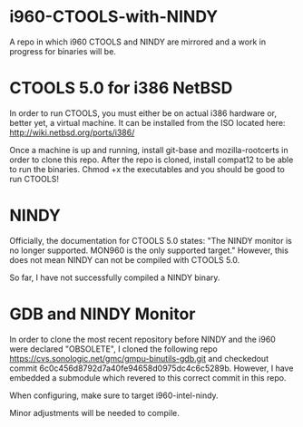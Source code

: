# i960-CTOOLS-with-NINDY
A repo in which i960 CTOOLS and NINDY are mirrored and a work in progress for binaries will be.


# CTOOLS 5.0 for i386 NetBSD

In order to run CTOOLS, you must either be on actual i386 hardware or, better yet, a virtual machine. It can be installed from the ISO located here: http://wiki.netbsd.org/ports/i386/

Once a machine is up and running, install git-base and mozilla-rootcerts in order to clone this repo. After the repo is cloned, install compat12 to be able to run the binaries. Chmod +x the executables and you should be good to run CTOOLS!

# NINDY

Officially, the documentation for CTOOLS 5.0 states: "The NINDY monitor is no longer supported. MON960 is the only supported target." However, this does not mean NINDY can not be compiled with CTOOLS 5.0.

So far, I have not successfully compiled a NINDY binary.

# GDB and NINDY Monitor

In order to clone the most recent repository before NINDY and the i960 were declared "OBSOLETE", I cloned the following repo https://cvs.sonologic.net/gmc/gmpu-binutils-gdb.git and checkedout commit 6c0c456d8792d7a40fe94658d0975dc4c6c5289b. However, I have embedded a submodule which revered to this correct commit in this repo.

When configuring, make sure to target i960-intel-nindy.

Minor adjustments will be needed to compile.
